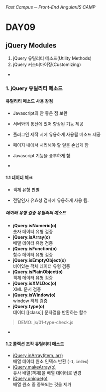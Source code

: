 ###### Fast Campus ─ Front-End AngularJS CAMP

# DAY09

## jQuery Modules

1. jQuery 유틸리티 메소드(Utility Methods)
1. jQuery 커스터마이징(Customizing)

-

### 1. jQuery 유틸리티 메소드

#### 유틸리티 메소드 사용 장점
<!-- Utility Methods -->

- Javascript의 안 좋은 점 보완

<!-- Fill in gaps in Javascript -->

- 서버와의 통신에 있어 향상된 기능 제공

<!-- Enhance Server Communications -->

- 플러그인 제작 시에 유용하게 사용될 메소드 제공

<!-- Provide utilities in Plugin Authoring -->

- 페이지 내에서 처리해야 할 일을 손쉽게 함

<!-- Ease working in the page -->

- Javascript 기능을 풍부하게 함

<!-- Enable Richer Javascript Coding -->

-

#### 1.1 데이터 체크
<!-- Type Testing Functions -->

- 객체 유형 판별

<!-- Determine the type of Object -->

- 전달인자 유효성 검사에 유용하게 사용 됨.

<!-- Useful for optional parameters & validation -->

##### 데이터 유형 검증 유틸리티 메소드

- **jQuery.isNumeric(o)**<br>숫자 데이터 유형 검증
- **jQuery.isArray(o)**<br>배열 데이터 유형 검증
- **jQuery.isFunction(o)**<br>함수 데이터 유형 검증
- **jQuery.isEmptyObject(o)**<br>비어있는 객체 데이터 유형 검증
- **jQuery.isPlainObject(o)**<br>객체 데이터 유형 검증
- **jQuery.isXMLDoc(o)**<br>XML 문서 검증
- **jQuery.isWindow(o)**<br>window 객체 검증
- **jQuery.type(o)**<br>데이터 [[class]] 문자열을 반환하는 함수

> DEMO: js/01-type-check.js

-

#### 1.2 콜렉션 조작 유틸리티 메소드
<!-- Collection Manipulation Functions -->

- [jQuery.inArray(item, arr)](http://api.jquery.com/jQuery.inArray/)<br>배열 데이터 원소 인덱스 반환 (`-1`, `index`)
- [jQuery.makeArray(o)](http://api.jquery.com/jQuery.makeArray/)<br>유사 배열(객체)을 배열 데이터로 변경
- [jQuery.unique(o)](http://api.jquery.com/jQuery.unique/)<br>배열 원소 중 중복되는 것을 제거